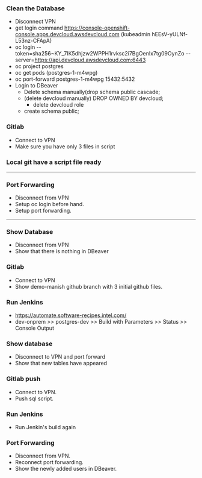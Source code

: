 ### Clean the Database
	
- Disconnect VPN
- get login command https://console-openshift-console.apps.devcloud.awsdevcloud.com (kubeadmin hEEsV-yULNf-L53nz-CFApA)
- oc login --token=sha256~KY_7IK5dhjzw2WPPH1rvksc2i7BgOenIx7tg09OynZo --server=https://api.devcloud.awsdevcloud.com:6443
- oc project postgres
- oc get pods (postgres-1-m4wpg)
- oc port-forward postgres-1-m4wpg 15432:5432
- Login to DBeaver
  - Delete schema manually(drop schema public cascade; 
  - (delete devcloud manually) DROP OWNED BY devcloud;
    - delete devcloud role
  - create schema public;

### Gitlab
- Connect to VPN
- Make sure you have only 3 files in script

### Local git have a script file ready

------------------------------------------------

### Port Forwarding
- Disconnect from VPN
- Setup oc login before hand.
- Setup port forwarding.

-------------------------------------------------------------------

### Show Database
- Disconnect from VPN
- Show that there is nothing in DBeaver

### Gitlab
- Connect to VPN
- Show demo-manish github branch with 3 initial github files.
 
### Run Jenkins
- https://automate.software-recipes.intel.com/
- dev-onprem >> postgres-dev >> Build with Parameters >> Status >> Console Output

### Show database 
- Disconnect to VPN and port forward
- Show that new tables have appeared

### Gitlab push
- Connect to VPN.
- Push sql script.

### Run Jenkins
- Run Jenkin's build again

### Port Forwarding
- Disconnect from VPN.
- Reconnect port forwarding.
- Show the newly added users in DBeaver.